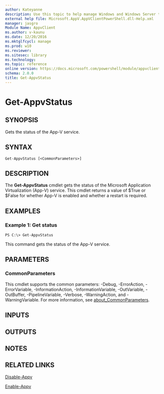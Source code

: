 ```yaml
---
author: Kateyanne
description: Use this topic to help manage Windows and Windows Server technologies with Windows PowerShell.
external help file: Microsoft.AppV.AppVClientPowerShell.dll-Help.xml
manager: jasgro
Module Name: AppvClient
ms.author: v-kaunu
ms.date: 12/20/2016
ms.mktglfcycl: manage
ms.prod: w10
ms.reviewer: 
ms.sitesec: library
ms.technology: 
ms.topic: reference
online version: https://docs.microsoft.com/powershell/module/appvclient/get-appvstatus?view=windowsserver2019-ps&wt.mc_id=ps-gethelp
schema: 2.0.0
title: Get-AppvStatus
---
```


# Get-AppvStatus

## SYNOPSIS
Gets the status of the App-V service.

## SYNTAX

```
Get-AppvStatus [<CommonParameters>]
```

## DESCRIPTION
The **Get-AppvStatus** cmdlet gets the status of the Microsoft Application Virtualization (App-V) service.
This cmdlet returns a value of $True or $False for whether App-V is enabled and whether a restart is required.

## EXAMPLES

### Example 1: Get status
```
PS C:\> Get-AppvStatus
```

This command gets the status of the App-V service.

## PARAMETERS

### CommonParameters
This cmdlet supports the common parameters: -Debug, -ErrorAction, -ErrorVariable, -InformationAction, -InformationVariable, -OutVariable, -OutBuffer, -PipelineVariable, -Verbose, -WarningAction, and -WarningVariable. For more information, see [about_CommonParameters](https://go.microsoft.com/fwlink/?LinkID=113216).

## INPUTS

## OUTPUTS

## NOTES

## RELATED LINKS

[Disable-Appv](./Disable-Appv.md)

[Enable-Appv](./Enable-Appv.md)

